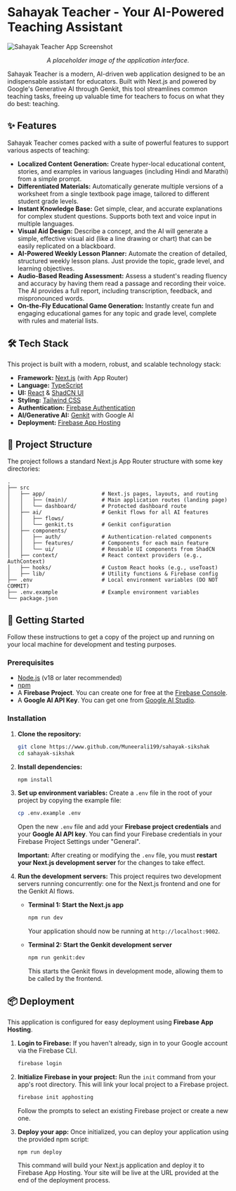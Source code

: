 # Sahayak Teacher - Your AI-Powered Teaching Assistant

![Sahayak Teacher App Screenshot](https://placehold.co/800x400.png)
*<p align="center">A placeholder image of the application interface.</p>*

Sahayak Teacher is a modern, AI-driven web application designed to be an indispensable assistant for educators. Built with Next.js and powered by Google's Generative AI through Genkit, this tool streamlines common teaching tasks, freeing up valuable time for teachers to focus on what they do best: teaching.

## ✨ Features

Sahayak Teacher comes packed with a suite of powerful features to support various aspects of teaching:

*   **Localized Content Generation:** Create hyper-local educational content, stories, and examples in various languages (including Hindi and Marathi) from a simple prompt.
*   **Differentiated Materials:** Automatically generate multiple versions of a worksheet from a single textbook page image, tailored to different student grade levels.
*   **Instant Knowledge Base:** Get simple, clear, and accurate explanations for complex student questions. Supports both text and voice input in multiple languages.
*   **Visual Aid Design:** Describe a concept, and the AI will generate a simple, effective visual aid (like a line drawing or chart) that can be easily replicated on a blackboard.
*   **AI-Powered Weekly Lesson Planner:** Automate the creation of detailed, structured weekly lesson plans. Just provide the topic, grade level, and learning objectives.
*   **Audio-Based Reading Assessment:** Assess a student's reading fluency and accuracy by having them read a passage and recording their voice. The AI provides a full report, including transcription, feedback, and mispronounced words.
*   **On-the-Fly Educational Game Generation:** Instantly create fun and engaging educational games for any topic and grade level, complete with rules and material lists.

## 🛠️ Tech Stack

This project is built with a modern, robust, and scalable technology stack:

*   **Framework:** [Next.js](https://nextjs.org/) (with App Router)
*   **Language:** [TypeScript](https://www.typescriptlang.org/)
*   **UI:** [React](https://react.dev/) & [ShadCN UI](https://ui.shadcn.com/)
*   **Styling:** [Tailwind CSS](https://tailwindcss.com/)
*   **Authentication:** [Firebase Authentication](https://firebase.google.com/docs/auth)
*   **AI/Generative AI:** [Genkit](https://firebase.google.com/docs/genkit) with Google AI
*   **Deployment:** [Firebase App Hosting](https://firebase.google.com/docs/app-hosting)

## 📂 Project Structure

The project follows a standard Next.js App Router structure with some key directories:

```
.
├── src
│   ├── app/                  # Next.js pages, layouts, and routing
│   │   ├── (main)/           # Main application routes (landing page)
│   │   └── dashboard/        # Protected dashboard route
│   ├── ai/                   # Genkit flows for all AI features
│   │   ├── flows/
│   │   └── genkit.ts         # Genkit configuration
│   ├── components/
│   │   ├── auth/             # Authentication-related components
│   │   ├── features/         # Components for each main feature
│   │   └── ui/               # Reusable UI components from ShadCN
│   ├── context/              # React context providers (e.g., AuthContext)
│   ├── hooks/                # Custom React hooks (e.g., useToast)
│   ├── lib/                  # Utility functions & Firebase config
├── .env                      # Local environment variables (DO NOT COMMIT)
├── .env.example              # Example environment variables
└── package.json
```

## 🚀 Getting Started

Follow these instructions to get a copy of the project up and running on your local machine for development and testing purposes.

### Prerequisites

*   [Node.js](https://nodejs.org/) (v18 or later recommended)
*   [npm](https://www.npmjs.com/)
*   A **Firebase Project**. You can create one for free at the [Firebase Console](https://console.firebase.google.com/).
*   A **Google AI API Key**. You can get one from [Google AI Studio](https://aistudio.google.com/app/apikey).

### Installation

1.  **Clone the repository:**
    ```bash
    git clone https://www.github.com/Muneerali199/sahayak-sikshak
    cd sahayak-sikshak
    ```

2.  **Install dependencies:**
    ```bash
    npm install
    ```

3.  **Set up environment variables:**
    Create a `.env` file in the root of your project by copying the example file:
    ```bash
    cp .env.example .env
    ```
    Open the new `.env` file and add your **Firebase project credentials** and your **Google AI API key**. You can find your Firebase credentials in your Firebase Project Settings under "General".

    **Important:** After creating or modifying the `.env` file, you must **restart your Next.js development server** for the changes to take effect.

4.  **Run the development servers:**
    This project requires two development servers running concurrently: one for the Next.js frontend and one for the Genkit AI flows.

    *   **Terminal 1: Start the Next.js app**
        ```bash
        npm run dev
        ```
        Your application should now be running at `http://localhost:9002`.

    *   **Terminal 2: Start the Genkit development server**
        ```bash
        npm run genkit:dev
        ```
        This starts the Genkit flows in development mode, allowing them to be called by the frontend.

## 📦 Deployment

This application is configured for easy deployment using **Firebase App Hosting**.

1.  **Login to Firebase:**
    If you haven't already, sign in to your Google account via the Firebase CLI.
    ```bash
    firebase login
    ```

2.  **Initialize Firebase in your project:**
    Run the `init` command from your app's root directory. This will link your local project to a Firebase project.
    ```bash
    firebase init apphosting
    ```
    Follow the prompts to select an existing Firebase project or create a new one.

3.  **Deploy your app:**
    Once initialized, you can deploy your application using the provided npm script:
    ```bash
    npm run deploy
    ```
    This command will build your Next.js application and deploy it to Firebase App Hosting. Your site will be live at the URL provided at the end of the deployment process.

